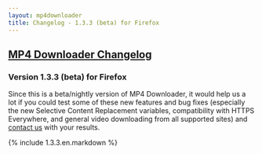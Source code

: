 ```yaml
---
layout: mp4downloader
title: Changelog - 1.3.3 (beta) for Firefox
---
```

## [MP4 Downloader Changelog](/mp4downloader/changelog/)

### Version 1.3.3 (beta) for Firefox

Since this is a beta/nightly version of MP4 Downloader, it would help us a lot if you could test some of these new features and bug fixes (especially the new Selective Content Replacement variables, compatibility with HTTPS Everywhere, and general video downloading from all supported sites) and [contact us](/mp4downloader/contact.html) with your results.

{% include 1.3.3.en.markdown %}